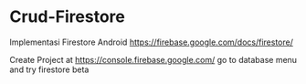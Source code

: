 # Crud-Firestore
Implementasi Firestore Android
https://firebase.google.com/docs/firestore/

Create Project at https://console.firebase.google.com/
go to database menu and try firestore beta
